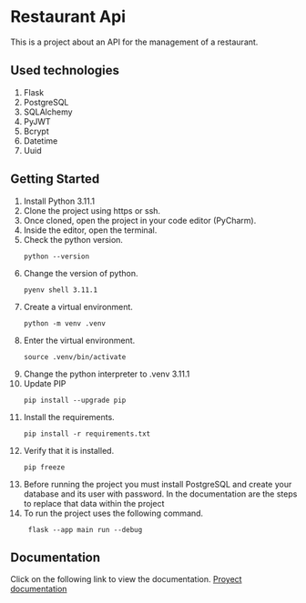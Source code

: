 # Restaurant Api
This is a project about an API for the management of a restaurant.

## Used technologies
1. Flask
2. PostgreSQL
3. SQLAlchemy
4. PyJWT
5. Bcrypt
6. Datetime
7. Uuid

## Getting Started
1. Install Python 3.11.1
2. Clone the project using https or ssh.
3. Once cloned, open the project in your code editor (PyCharm).
4. Inside the editor, open the terminal.
5. Check the python version. 
    ```
    python --version
    ```
6. Change the version of python.
    ```
    pyenv shell 3.11.1
    ```
7. Create a virtual environment.
    ```
    python -m venv .venv
    ```
8. Enter the virtual environment.
    ```
    source .venv/bin/activate
    ```
9. Change the python interpreter to .venv 3.11.1
10. Update PIP
    ```
    pip install --upgrade pip
    ```
11. Install the requirements.
    ```
    pip install -r requirements.txt
    ```
12. Verify that it is installed.
    ```
    pip freeze
    ```
13. Before running the project you must install PostgreSQL 
and create your database and its user with password. 
In the documentation are the steps to replace that 
data within the project
14. To run the project uses the following command.
    ```
     flask --app main run --debug 
    ```

## Documentation 
Click on the following link to view the documentation.
[Proyect documentation](https://docs.google.com/document/d/10AUeQ7tSZ2LV0SrCbiuQ6fT6TCXP_sGxoHqRno5LV70/edit?usp=sharing)